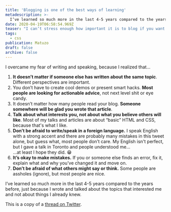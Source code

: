 ```yaml
---
title: 'Blogging is one of the best ways of learning'
metadescription: >-
  I’ve learned so much more in the last 4-5 years compared to the years before, just because I wrote and talked about the topics that interested me and not about things I already knew.
date: 2020-04-19T06:58:54.969Z
teaser: "I can’t stress enough how important it is to blog if you want to become better at web development. You learn so much more by explaining something in your own words than by just reading and copying & pasting."
tags:
  - css
publication: Matuzo
draft: false
archive: false
---
```

I overcame my fear of writing and speaking, because I realized that…

1. **It doesn’t matter if someone else has written about the same topic**. Different perspectives are important.
2. You don’t have to create cool demos or present smart hacks. **Most people are looking for actionable advice**, not next level shit or eye candy.
3. It doesn’t matter how many people read your blog. **Someone somewhere will be glad you wrote that article**.
4. **Talk about what interests you, not about what you believe others will like**. Most of my talks and articles are about “basic” HTML and CSS, because that's what I like. 
5. **Don’t be afraid to write/speak in a foreign language.** I speak English with a strong accent and there are probably many mistakes in this tweet alone, but guess what, most people don’t care. My English isn't perfect, but I gave a talk in Toronto and people understood me…<br>
…at least I hope they did. 😁
6. **It’s okay to make mistakes.** If you or someone else finds an error, fix it, explain what and why you’ve changed it and move on.
7. **Don’t be afraid of what others might say or think.** Some people are assholes (ignore), but most people are nice. 

I’ve learned so much more in the last 4-5 years compared to the years before, just because I wrote and talked about the topics that interested me and not about things I already knew.

This is a copy of a [thread on Twitter](https://twitter.com/mmatuzo/status/1251857510186856449).
